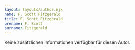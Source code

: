 ```yaml
---
layout: layouts/author.njk
name: F. Scott Fitzgerald
title: F. Scott Fitzgerald
prename: F. Scott
surname: Fitzgerald
---
```

Keine zusätzlichen Informationen verfügbar für diesen Autor.
